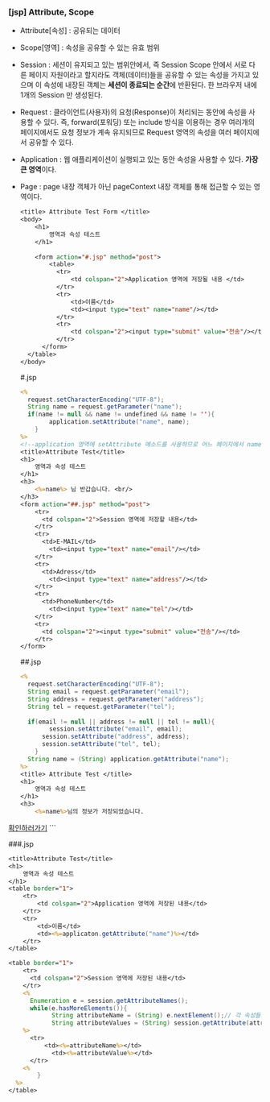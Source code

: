 ### [jsp]  Attribute, Scope

- Attribute[속성] : 공유되는 데이터
- Scope[영역] : 속성을 공유할 수 있는 유효 범위 

- Session : 세션이 유지되고 있는 범위안에서, 즉 Session Scope 안에서 서로 다른 페이지 자원이라고 할지라도 객체(데이터)들을 공유할 수 있는 속성을 가지고 있으며 이 속성에 내장된 객체는 **세션이 종료되는 순간**에 반환된다. 한 브라우저 내에 1개의 Session 만 생성된다.
- Request : 클라이언트(사용자)의 요청(Response)이 처리되는 동안에 속성을 사용할 수 있다. 즉, forward(포워딩) 또는 include 방식을 이용하는 경우 여러개의 페이지에서도 요청 정보가 계속 유지되므로 Request 영역의 속성을 여러 페이지에서 공유할 수 있다.

- Application : 웹 애플리케이션이 실행되고 있는 동안 속성을 사용할 수 있다. **가장 큰 영역**이다.

- Page : page 내장 객체가 아닌 pageContext 내장 객체를 통해 접근할 수 있는 영역이다.

  ```jsp
  <title> Attribute Test Form </title>
  <body>
      <h1>
          영역과 속성 테스트 
      </h1>
      
      <form action="#.jsp" method="post">
          <table>
          	<tr>
          		<td colspan="2">Application 영역에 저장될 내용 </td>
          	</tr>
          	<tr>
          		<td>이름</td>
              	<td><input type="text" name="name"/></td>
          	</tr>
          	<tr>
          		<td colspan="2"><input type="submit" value="전송"/></td>
          	</tr>
      	</form>
  	</table>
  </body>
  ```

  #.jsp

  ```jsp
  <%
  	request.setCharacterEncoding("UTF-8");
  	String name = request.getParameter("name");
  	if(name != null && name != undefined && name != ''){
          application.setAttribute("name", name);
      }
  %>
  <!--application 영역에 setAttribute 메소드를 사용하므로 어느 페이지에서 name을 사용할 수 있게 한다. -->
  <title>Attribute Test</title>
  <h1>
      영역과 속성 테스트
  </h1>
  <h3>
      <%=name%> 님 반갑습니다. <br/>
  </h3>
  <form action="##.jsp" method="post">
      <tr>
      	<td colspan="2">Session 영역에 저장할 내용</td>
      </tr>
      <tr>
      	<td>E-MAIL</td>
          <td><input type="text" name="email"/></td>
      </tr>
      <tr>
      	<td>Adress</td>
          <td><input type="text" name="address"/></td>
      </tr>
      <tr>
      	<td>PhoneNumber</td>
          <td><input type="text" name="tel"/></td>
      </tr>
      <tr>
      	<td colspan="2"><input type="submit" value="전송"/></td>
      </tr>
  </form>
  ```

  ##.jsp

  ```jsp
  <%
  	request.setCharacterEncoding("UTF-8");
  	String email = request.getParameter("email");
  	String address = request.getParameter("address");
  	String tel = request.getParameter("tel");
  	
  	if(email != null || address != null || tel != null){
          session.setAttribute("email", email);
  		session.setAttribute("address", address);
  		session.setAttribute("tel", tel);
      }	
  	String name = (String) application.getAttribute("name");
  %>
  <title> Attribute Test </title>
  <h1>
      영역과 속성 테스트
  </h1>
  <h3>
      <%=name%>님의 정보가 저장되었습니다.
</h3>
  <a href="###.jsp">확인하러가기</a>
```
  
  ###.jsp
  
  ```jsp
  <title>Attribute Test</title>
  <h1>
      영역과 속성 테스트
  </h1>
  <table border="1">
      <tr>
          <td colspan="2">Application 영역에 저장된 내용</td>
      </tr>
      <tr>
          <td>이름</td>
          <td><%=applicaton.getAttribute("name")%></td>
      </tr>
  </table>
  
  <table border="1">
      <tr>
      	<td colspan="2">Session 영역에 저장된 내용</td>
      </tr>
      <%
      	Enumeration e = session.getAttributeNames();
      	while(e.hasMoreElements()){
              String attributeName = (String) e.nextElement();// 각 속성들의 이름을 받는다.
              String attributeValues = (String) session.getAttribute(attributeName);
      %>
      	<tr>
      		<td><%=attributeName%></td>
              <td><%=attributeValue%></td>
      	</tr>
      <%
          }
    %>
  </table>
  ```
  
  

